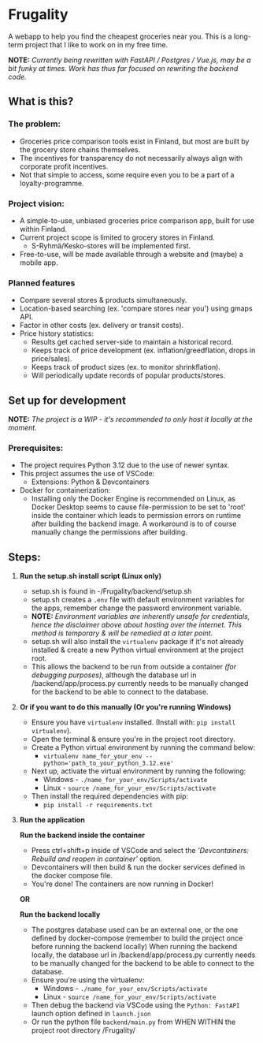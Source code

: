 # Frugality

A webapp to help you find the cheapest groceries near you.
This is a long-term project that I like to work on in my free time.

**NOTE:** *Currently being rewritten with FastAPI / Postgres / Vue.js, may be a bit funky at times. Work has thus far focused on rewriting the backend code.*

## What is this?
### The problem:
- Groceries price comparison tools exist in Finland, but most are built by the grocery store chains themselves.
- The incentives for transparency do not necessarily always align with corporate profit incentives.
- Not that simple to access, some require even you to be a part of a loyalty-programme.

### Project vision:
- A simple-to-use, unbiased groceries price comparison app, built for use within Finland.
- Current project scope is limited to grocery stores in Finland.
    - S-Ryhmä/Kesko-stores will be implemented first.
- Free-to-use, will be made available through a website and (maybe) a mobile app.

### Planned features
- Compare several stores & products simultaneously.
- Location-based searching (ex. 'compare stores near you') using gmaps API.
- Factor in other costs (ex. delivery or transit costs).
- Price history statistics:
    - Results get cached server-side to maintain a historical record.
    - Keeps track of price development (ex. inflation/greedflation, drops in price/sales).
    - Keeps track of product sizes (ex. to monitor shrinkflation).
    - Will periodically update records of popular products/stores.

## Set up for development
**NOTE:** *The project is a WIP - it's recommended to only host it locally at the moment.*

### Prerequisites:
- The project requires Python 3.12 due to the use of newer syntax.
- This project assumes the use of VSCode:
    - Extensions: Python & Devcontainers
- Docker for containerization:
    - Installing only the Docker Engine is recommended on Linux, as Docker Desktop seems to cause file-permission to be set to 'root' inside the container which leads to permission errors on runtime after building the backend image. A workaround is to of course manually change the permissions after building.

## Steps:

1. **Run the setup.sh install script (Linux only)**
    - setup.sh is found in -/Frugality/backend/setup.sh
    - setup.sh creates a `.env` file with default environment variables for the apps, remember change the password environment variable.
    - **NOTE:** *Environment variables are inherently unsafe for credentials, hence the disclaimer above about hosting over the internet. This method is temporary & will be remedied at a later point.*
    - setup.sh will also install the `virtualenv` package if it's not already installed & create a new Python virtual environment at the project root.
    - This allows the backend to be run from outside a container *(for debugging purposes)*, although the database url in /backend/app/process.py currently needs to be manually changed for the backend to be able to connect to the database.

2. **Or if you want to do this manually (Or you're running Windows)**

    - Ensure you have `virtualenv` installed. (Install with: `pip install virtualenv`).
    - Open the terminal & ensure you're in the project root directory.
    - Create a Python virtual environment by running the command below:
        - `virtualenv name_for_your_env --python='path_to_your_python_3.12.exe'`
    - Next up, activate the virtual environment by running the following:
        - Windows - `./name_for_your_env/Scripts/activate`
        - Linux - `source /name_for_your_env/Scripts/activate`
    - Then install the required dependencies with pip:
        - `pip install -r requirements.txt`
    
    
3. **Run the application**
    

    **Run the backend inside the container**
    - Press ctrl+shift+p inside of VSCode and select the *'Devcontainers: Rebuild and reopen in container'* option.
    - Devcontainers will then build & run the docker services defined in the docker compose file.
    - You're done! The containers are now running in Docker!


    **OR**


    **Run the backend locally**
    - The postgres database used can be an external one, or the one defined by docker-compose (remember to build the project once before running the backend locally) When running the backend locally, the database url in /backend/app/process.py currently needs to be manually changed for the backend to be able to connect to the database.
    - Ensure you're using the virtualenv:
        - Windows - `./name_for_your_env/Scripts/activate`
        - Linux - `source /name_for_your_env/Scripts/activate`
    - Then debug the backend via VSCode using the `Python: FastAPI` launch option defined in `launch.json`
    - Or run the python file `backend/main.py` from WHEN WITHIN the project root directory /Frugality/


